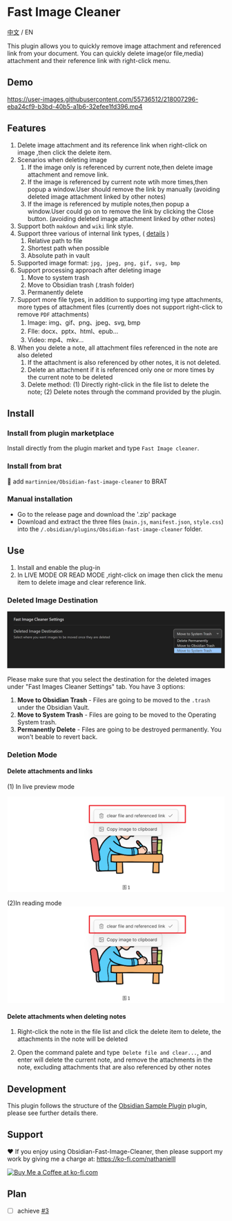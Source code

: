 # Fast Image Cleaner

[中文](./ZH.md) / EN

This plugin allows you to quickly remove image attachment and referenced link from your document. You can quickly delete image(or file,media) attachment and their reference link with right-click menu.

## Demo

https://user-images.githubusercontent.com/55736512/218007296-eba24cf9-b3bd-40b5-a1b6-32efee1fd396.mp4

## Features

1. Delete image attachment and its reference link when right-click on image ,then click the delete item.
2. Scenarios when deleting image
    1. If the image only is referenced by current note,then delete image attachment and remove link.
    2. If the image is referenced by current note wtih more times,then popup a window.User should remove the link by manually (avoiding deleted image attachment linked by other notes)
    3. If the image is referenced by mutiple notes,then popup a window.User could go on to remove the link by clicking the Close button. (avoiding deleted image attachment linked by other notes)
3. Support both `makdown` and `wiki` link style.
4. Support three various of internal link types, ( [details](https://help.obsidian.md/Linking+notes+and+files/Internal+links) )
    1. Relative path to file
    2. Shortest path when possible
    3. Absolute path in vault
5. Supported image format: `jpg, jpeg, png, gif, svg, bmp`
6. Support processing approach after deleting image
    1. Move to system trash
    2. Move to Obsidian trash (.trash folder)
    3. Permanently delete
7. Support more file types, in addition to supporting img type attachments, more types of attachment files (currently does not support right-click to remove `PDF` attachments)
    1. Image: img、gif、png、jpeg、svg, bmp
    2. FIle: docx、pptx、html、epub...
    3. Video: mp4、mkv...
8. When you delete a note, all attachment files referenced in the note are also deleted
    1. If the attachment is also referenced by other notes, it is not deleted.
    2. Delete an attachment if it is referenced only one or more times by the current note to be deleted
    3. Delete method: (1) Directly right-click in the file list to delete the note; (2) Delete notes through the command provided by the plugin.

## Install

### Install from plugin marketplace

Install directly from the plugin market and type `Fast Image cleaner`.

### Install from brat

👦 add `martinniee/Obsidian-fast-image-cleaner` to BRAT

### Manual installation

-   Go to the release page and download the '.zip' package
-   Download and extract the three files (`main.js`, `manifest.json`, `style.css`) into the `/.obsidian/plugins/Obsidian-fast-image-cleaner` folder.

## Use

1. Install and enable the plug-in
2. In LIVE MODE OR READ MODE ,right-click on image then click the menu item to delete image and clear reference link.

### Deleted Image Destination

![image-20230209180042264](assets/README-images/image-20230209180042264.png)

Please make sure that you select the destination for the deleted images under "Fast Images Cleaner Settings" tab. You have 3 options:

1. **Move to Obsidian Trash** - Files are going to be moved to the `.trash` under the Obsidian Vault.
2. **Move to System Trash** - Files are going to be moved to the Operating System trash.
3. **Permanently Delete** - Files are going to be destroyed permanently. You won't beable to revert back.

### Deletion Mode

#### Delete attachments and links

(1) In live preview mode

![image-20230215115818647](assets/ZH-images/image-20230215115818647.png)

(2)In reading mode
![image-20230215115818647](assets/ZH-images/image-20230215115818647.png)

#### Delete attachments when deleting notes

1. Right-click the note in the file list and click the delete item to delete, the attachments in the note will be deleted

2. Open the command palete and type` Delete file and clear...`, and enter will delete the current note, and remove the attachments in the note, excluding attachments that are also referenced by other notes

## Development

This plugin follows the structure of the [Obsidian Sample Plugin](https://github.com/obsidianmd/obsidian-sample-plugin) plugin, please see further details there.

## Support

❤ If you enjoy using Obsidian-Fast-Image-Cleaner, then please support my work by giving me a charge at: https://ko-fi.com/nathanielll

<a href='https://ko-fi.com/J3J6IL7MY' target='_blank'><img height='36' style='border:0px;height:36px;' src='https://storage.ko-fi.com/cdn/kofi3.png?v=3' border='0' alt='Buy Me a Coffee at ko-fi.com' /></a>

## Plan

-   [ ] achieve [#3](https://github.com/martinniee/Obsidian-fast-image-cleaner/issues/3)

